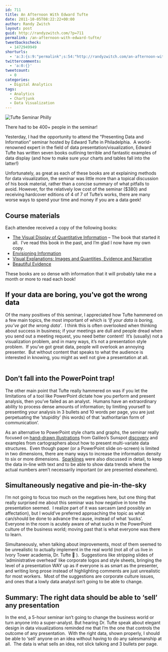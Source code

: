 ```yaml
---
id: 711
title: An Afternoon With Edward Tufte
date: 2011-10-05T08:22:22+00:00
author: Randy Zwitch
layout: post
guid: http://randyzwitch.com/?p=711
permalink: /an-afternoon-with-edward-tufte/
tweetbackscheck:
  - 1472949949
shorturls:
  - 'a:3:{s:9:"permalink";s:54:"http://randyzwitch.com/an-afternoon-with-edward-tufte/";s:7:"tinyurl";s:26:"http://tinyurl.com/89eqlpr";s:4:"isgd";s:19:"http://is.gd/3yXMYH";}'
twittercomments:
  - 'a:0:{}'
tweetcount:
  - 0
categories:
  - Digital Analytics
tags:
  - Analytics
  - Chartjunk
  - Data Visualization
---
```

<div id="attachment_713" style="width: 310px" class="wp-caption alignright">
  <img class="size-medium wp-image-713 " title="tufte-data-visualization" src="http://i2.wp.com/randyzwitch.com/wp-content/uploads/2011/10/tufte-data-visualization-300x225.jpg?fit=300%2C225" alt="Tufte Seminar Philly" srcset="http://i1.wp.com/randyzwitch.com/wp-content/uploads/2011/10/tufte-data-visualization.jpg?resize=300%2C225 300w, http://i1.wp.com/randyzwitch.com/wp-content/uploads/2011/10/tufte-data-visualization.jpg?resize=150%2C112 150w, http://i1.wp.com/randyzwitch.com/wp-content/uploads/2011/10/tufte-data-visualization.jpg?resize=400%2C300 400w, http://i1.wp.com/randyzwitch.com/wp-content/uploads/2011/10/tufte-data-visualization.jpg?w=640 640w" sizes="(max-width: 300px) 100vw, 300px" data-recalc-dims="1" />
  
  <p class="wp-caption-text">
    There had to be 400+ people in the seminar!
  </p>
</div>

Yesterday, I had the opportunity to attend the &#8220;Presenting Data and Information&#8221; seminar hosted by Edward Tufte in Philadelphia.  A world-renowned expert in the field of data presentation/visualization, Edward Tufte has written seven books outlining terrible and fantastic examples of data display (and how to make sure your charts and tables fall into the latter!)

Unfortunately, as great as each of these books are at explaining methods for data visualization, the seminar was little more than a topical discussion of his book material, rather than a concise summary of what pitfalls to avoid. However, for the relatively low cost of the seminar ($380) and receiving hardcover editions of 4 of 7 of Tufte&#8217;s works, there are many worse ways to spend your time and money if you are a data geek!

<!--more-->

## Course materials

Each attendee received a copy of the following books:

  * [The Visual Display of Quantitative Information](http://www.amazon.com/gp/product/0961392142/ref=as_li_ss_tl?ie=UTF8&tag=thefuquexpe-20&linkCode=as2&camp=217145&creative=399369&creativeASIN=0961392142) &#8211; The book that started it all.  I&#8217;ve read this book in the past, and I&#8217;m glad I now have my own copy.
  * [Envisioning Information](http://www.amazon.com/gp/product/0961392118/ref=as_li_ss_tl?ie=UTF8&tag=thefuquexpe-20&linkCode=as2&camp=217145&creative=399369&creativeASIN=0961392118)<img style="border: none !important; margin: 0px !important;" src="http://www.assoc-amazon.com/e/ir?t=thefuquexpe-20&l=as2&o=1&a=0961392118&camp=217145&creative=399369" alt="" width="1" height="1" border="0" />
  * [Visual Explanations: Images and Quantities, Evidence and Narrative](http://www.amazon.com/gp/product/0961392126/ref=as_li_ss_tl?ie=UTF8&tag=thefuquexpe-20&linkCode=as2&camp=217145&creative=399369&creativeASIN=0961392126)
  * [Beautiful Evidence](http://www.amazon.com/gp/product/0961392177/ref=as_li_ss_tl?ie=UTF8&tag=thefuquexpe-20&linkCode=as2&camp=217145&creative=399369&creativeASIN=0961392177)

These books are so dense with information that it will probably take me a month or more to read each book!

## <span class="Apple-style-span" style="color: #000000; font-weight: bold;">If your data are boring, you&#8217;ve got the wrong data</span>

<div>
  <p>
    Of the many positives of this seminar, I appreciated how Tufte hammered on a few main topics, the most important of which is <em>&#8216;If your data is boring, you&#8217;ve got the wrong data&#8217;</em>.  I think this is often overlooked when thinking about success in business; if your meetings are dull and people dread when you send out a meeting request, you need better content!  It&#8217;s (usually) not a visualization problem, and in many ways, it&#8217;s not a presentation style problem.  If you&#8217;ve got great data, people will overlook an annoying presenter.  But without content that speaks to what the audience is interested in knowing, you might as well not give a presentation at all.<br /> <br />
  </p>
  
  <h2>
    Don&#8217;t fall into the PowerPoint trap!
  </h2>
  
  <p>
    The other main point that Tufte really hammered on was if you let the limitations of a tool like PowerPoint dictate how you perform and present analysis, then you&#8217;ve failed as an analyst.  Humans have an extraordinary ability to process dense amounts of information; by limiting yourself to presenting your analysis in 3 bullets and 10 words per page, you are just perpetuating the &#8216;stupidity&#8217; (his words) of that &#8216;authoritarian form of communication&#8217;.
  </p>
  
  <p>
    As an alternative to PowerPoint style charts and graphs, the seminar really focused on <a title="Galileo's Sunspot drawings" href="http://galileo.rice.edu/images/things/tres_epistolae.gif" target="_blank">hand-drawn illustrations</a> from Galileo&#8217;s Sunspot <a title="Galileo Sunspots text" href="http://galileo.rice.edu/sci/observations/sunspots.html" target="_blank">discovery</a> and examples from cartographers about how to present multi-variate data structures.  Even though paper (or a PowerPoint slide on-screen) is limited in two dimensions, there are many ways to increase the information density to six or more dimensions.  <a title="Sparkline discussion" href="http://www.edwardtufte.com/bboard/q-and-a-fetch-msg?msg_id=0001OR" target="_blank">Sparklines</a> were also discussed in detail, to keep the data in-line with text and to be able to show data trends where the actual numbers aren&#8217;t necessarily important (or are presented elsewhere).
  </p>
  
  <h2>
    Simultaneously negative and pie-in-the-sky
  </h2>
  
  <p>
    I&#8217;m not going to focus too much on the negatives here, but one thing that really surprised me about this seminar was how negative in tone the presentation seemed.  I realize part of it was sarcasm (and possibly an affectation), but I would&#8217;ve preferred approaching the topic as what can/should be done to advance the cause, instead of what &#8216;sucks&#8217;. Everyone in the room is acutely aware of what sucks in the PowerPoint culture of the business world; moving past that is what everyone was there to learn.
  </p>
  
  <p>
    Simultaneously, when talking about improvements, most of them seemed to be unrealistic to actually implement in the real world (not all of us live in Ivory Tower academia, Dr. Tufte 🙂 ).  Suggestions like stripping slides of &#8216;administrative overhead&#8217; like corporate logos and style sheets, bringing the level of a presentation WAY up as if everyone is as smart as the presenter, and writing long prose instead of highlighting comments are just unrealistic for most workers.  Most of the suggestions are corporate culture issues, and ones that a lowly data analyst isn&#8217;t going to be able to change.
  </p>
  
  <h2>
    Summary: The right data should be able to &#8216;sell&#8217; any presentation
  </h2>
  
  <p>
    In the end, a 5-hour seminar isn&#8217;t going to change the business world or turn anyone into a super-analyst. But hearing Dr. Tufte speak about elegant design in data visualizations reminded me that I&#8217;m the one that controls the outcome of any presentation.  With the right data, shown properly, I should be able to &#8216;sell&#8217; anyone on an idea without having to do any salesmanship at all.  The data is what sells an idea, not slick talking and 3 bullets per page.
  </p>
</div>